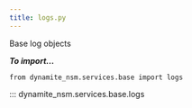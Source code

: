```yaml
---
title: logs.py
---
```


Base log objects

***To import...***
```python3
from dynamite_nsm.services.base import logs
```
::: dynamite_nsm.services.base.logs